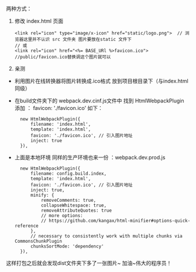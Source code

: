 两种方式：

1.  修改 index.html 页面

        <link rel="icon" type="image/x-icon" href="static/logo.png">  // 浏览器这里并不认识 src 文件夹 图片要放在static 文件下
        // 或 
        <link rel="icon" href="<%= BASE_URl %>favicon.ico"> //public/favicon.ico替换调这个图片就可以
        
       
2. 亲测

*  利用图片在线转换器将图片转换成.ico格式   放到项目根目录下（与index.html同级）

* 在build文件夹下的 webpack.dev.cinf.js文件中  找到 HtmlWebpackPlugin   添加 ： favicon: './favicon.ico' 如下：

        new HtmlWebpackPlugin({
            filename: 'index.html',
            template: 'index.html',
            favicon: './favicon.ico', // 引入图片地址
            inject: true
        }),

* 上面是本地环境  同样的生产环境也来一份 ：webpack.dev.prod.js

        new HtmlWebpackPlugin({
            filename: config.build.index,
            template: 'index.html',
            favicon: './favicon.ico', // 引入图片地址
            inject: true,
            minify: {
                removeComments: true,
                collapseWhitespace: true,
                removeAttributeQuotes: true
                // more options:
                // https://github.com/kangax/html-minifier#options-quick-reference
            },
            // necessary to consistently work with multiple chunks via CommonsChunkPlugin
            chunksSortMode: 'dependency'
        }),


这样打包之后就会发现dist文件夹下多了一张图片~  加油~伟大的程序员！
